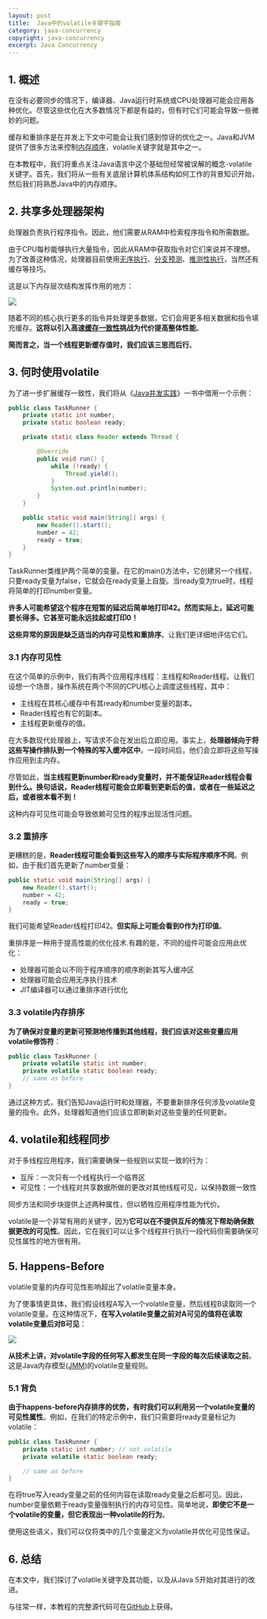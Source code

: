 ```yaml
---
layout: post
title:  Java中的volatile关键字指南
category: java-concurrency
copyright: java-concurrency
excerpt: Java Concurrency
---
```


## 1. 概述

在没有必要同步的情况下，编译器、Java运行时系统或CPU处理器可能会应用各种优化。尽管这些优化在大多数情况下都是有益的，但有时它们可能会导致一些微妙的问题。

缓存和重排序是在并发上下文中可能会让我们感到惊讶的优化之一。Java和JVM提供了很多方法来控制[内存顺序](https://www.baeldung.com/java-variable-handles#memory-ordering)，volatile关键字就是其中之一。

在本教程中，我们将重点关注Java语言中这个基础但经常被误解的概念-volatile关键字。首先，我们将从一些有关底层计算机体系结构如何工作的背景知识开始，然后我们将熟悉Java中的内存顺序。

## 2. 共享多处理器架构

处理器负责执行程序指令。因此，他们需要从RAM中检索程序指令和所需数据。

由于CPU每秒能够执行大量指令，因此从RAM中获取指令对它们来说并不理想。为了改善这种情况，处理器目前使用[无序执行](https://en.wikipedia.org/wiki/Out-of-order_execution)、[分支预测](https://en.wikipedia.org/wiki/Branch_predictor)、[推测性执行](https://en.wikipedia.org/wiki/Speculative_execution)，当然还有缓存等技巧。

这是以下内存层次结构发挥作用的地方：

![](/assets/images/2023/javaconcurrency/javavolatile01.png)

随着不同的核心执行更多的指令并处理更多数据，它们会用更多相关数据和指令填充缓存。**这将以引入高速[缓存一致性](https://en.wikipedia.org/wiki/Cache_coherence)挑战为代价提高整体性能**。

**简而言之，当一个线程更新缓存值时，我们应该三思而后行**。

## 3. 何时使用volatile

为了进一步扩展缓存一致性，我们将从《[Java并发实践](https://www.oreilly.com/library/view/java-concurrency-in/0321349601/)》一书中借用一个示例：

```java
public class TaskRunner {
    private static int number;
    private static boolean ready;

    private static class Reader extends Thread {

        @Override
        public void run() {
            while (!ready) {
                Thread.yield();
            }
            System.out.println(number);
        }
    }

    public static void main(String[] args) {
        new Reader().start();
        number = 42;
        ready = true;
    }
}
```

TaskRunner类维护两个简单的变量。在它的main()方法中，它创建另一个线程，只要ready变量为false，它就会在ready变量上自旋。当ready变为true时，线程将简单的打印number变量。

**许多人可能希望这个程序在短暂的延迟后简单地打印42。然而实际上，延迟可能要长得多。它甚至可能永远挂起或打印0！**

**这些异常的原因是缺乏适当的内存可见性和重排序**。让我们更详细地评估它们。

### 3.1 内存可见性

在这个简单的示例中，我们有两个应用程序线程：主线程和Reader线程。让我们设想一个场景，操作系统在两个不同的CPU核心上调度这些线程，其中：

+ 主线程在其核心缓存中有其ready和number变量的副本。
+ Reader线程也有它的副本。
+ 主线程更新缓存的值。

在大多数现代处理器上，写请求不会在发出后立即应用。事实上，**处理器倾向于将这些写操作排队到一个特殊的写入缓冲区中**。一段时间后，他们会立即将这些写操作应用到主内存。

尽管如此，**当主线程更新number和ready变量时，并不能保证Reader线程会看到什么。换句话说，Reader线程可能会立即看到更新后的值，或者在一些延迟之后，或者根本看不到！**

这种内存可见性可能会导致依赖可见性的程序出现活性问题。

### 3.2 重排序

更糟糕的是，**Reader线程可能会看到这些写入的顺序与实际程序顺序不同**。例如，由于我们首先更新了number变量：

```java
public static void main(String[] args) { 
    new Reader().start();
    number = 42; 
    ready = true; 
}
```

我们可能希望Reader线程打印42。**但实际上可能会看到0作为打印值**。

重排序是一种用于提高性能的优化技术.有趣的是，不同的组件可能会应用此优化：

+ 处理器可能会以不同于程序顺序的顺序刷新其写入缓冲区
+ 处理器可能会应用无序执行技术
+ JIT编译器可以通过重排序进行优化

### 3.3 volatile内存排序

**为了确保对变量的更新可预测地传播到其他线程，我们应该对这些变量应用volatile修饰符**：

```java
public class TaskRunner {
    private volatile static int number;
    private volatile static boolean ready;
    // same as before
}
```

通过这种方式，我们告知Java运行时和处理器，不要重新排序任何涉及volatile变量的指令。此外，处理器知道他们应该立即刷新对这些变量的任何更新。

## 4. volatile和线程同步

对于多线程应用程序，我们需要确保一些规则以实现一致的行为：

+ 互斥：一次只有一个线程执行一个临界区
+ 可见性：一个线程对共享数据所做的更改对其他线程可见，以保持数据一致性

同步方法和同步块提供上述两种属性，但以牺牲应用程序性能为代价。

volatile是一个非常有用的关键字，因为**它可以在不提供互斥的情况下帮助确保数据更改的可见性**。因此，它在我们可以让多个线程并行执行一段代码但需要确保可见性属性的地方很有用。

## 5. Happens-Before

volatile变量的内存可见性影响超出了volatile变量本身。

为了使事情更具体，我们假设线程A写入一个volatile变量，然后线程B读取同一个volatile变量。在这种情况下，**在写入volatile变量之前对A可见的值将在读取volatile变量后对B可见**：

![](/assets/images/2023/javaconcurrency/javavolatile02.png)

**从技术上讲，对volatile字段的任何写入都发生在同一字段的每次后续读取之前**。这是Java内存模型([JMM](https://docs.oracle.com/javase/specs/jls/se8/html/jls-17.html))的volatile变量规则。

### 5.1 背负

**由于happens-before内存排序的优势，有时我们可以利用另一个volatile变量的可见性属性**。例如，在我们的特定示例中，我们只需要将ready变量标记为volatile：

```java
public class TaskRunner {
    private static int number; // not volatile
    private volatile static boolean ready;

    // same as before
}
```

在将true写入ready变量之前的任何内容在读取ready变量之后都可见。因此，number变量依赖于ready变量强制执行的内存可见性。简单地说，**即使它不是一个volatile的变量，但它表现出一种volatile的行为**。

使用这些语义，我们可以仅将类中的几个变量定义为volatile并优化可见性保证。

## 6. 总结

在本文中，我们探讨了volatile关键字及其功能，以及从Java 5开始对其进行的改进。

与往常一样，本教程的完整源代码可在[GitHub](https://github.com/tuyucheng7/taketoday-tutorial4j/tree/master/java-core-modules/java-concurrency-simple)上获得。